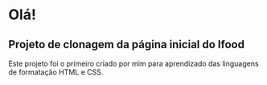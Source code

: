 <h1>Olá!</h1>
<h2>Projeto de clonagem da página inicial do Ifood</h2>
<p>Este projeto foi o primeiro criado por mim para aprendizado das linguagens de formatação HTML e CSS.</p>
